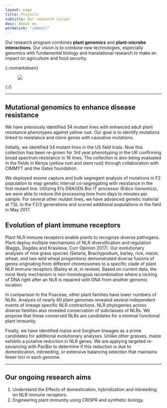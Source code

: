 ```yaml
---
layout: page
title: Projects
subtitle: Our research vision
desc: About me.
permalink: "/about/"
---
```

<div class="pretty-links">

<div class="lead lead-about">

Our research program combines **plant genomics** and **plant-microbe interactions**. Our vision is to combine new technologies, especially genomics with fundamental biology and translational research to make an impact on agriculture and food security. 

{::nomarkdown} <figure class="site-profile"> <img src="{{ site.baseurl }}/assets/img/profile.png"> </figure> {:/}

</div>

---

## **Mutational genomics to enhance disease resistance**

We have previously identified 34 mutant lines with enhanced adult plant resistance phenotypes against yellow rust. Our goal is to identify mutations linked to resistance and clone genes with causative mutations.

Initially, we identified 34 mutant lines in the US field trials. Now this collection has been re-grown for 3rd year phenotyping in the UK confirming broad spectrum resistance in 16 lines. The collection is also being evaluated in the fields in Kenya (yellow rust and stem rust) through collaboration with CIMMYT and the Gates foundation.

We deployed exome capture and bulk segregant analysis of mutations in F2 population to map genetic interval co-segregating with resistance in the first mutant line. Utilizing EI’s DRAGEN Bio-IT processor (Edico Genomics), we were able to reduce the processing time from days to minutes per sample. For several other mutant lines, we have advanced genetic material at TSL to the F2/3 generations and scored additional populations in the field in May 2017.

## **Evolution of plant immune receptors**

Plant NLR immune receptors enable plants to recognize diverse pathogens. Plant deploy multiple mechanisms of NLR diversification and regulation (Baggs, Dagdas and Krasileva, Curr Opinion 2017). Our evolutionary analyses of nine grass species (Setaria, Brachypodium, barley, rice, maize, wheat, and two wild wheat progenitors) demonstrated diverse fusions of genes originating from different chromosomes to a specific clade of plant NLR immune receptors (Bailey et al, in review). Based on current data, the most likely mechanism is non-homologous recombination where a nicking of DNA right after an NLR is repaired with DNA from another genomic location.  

In comparison to the Poaceae, other plant families have lower numbers of NLRs. Analysis of nearly 80 plant genomes revealed several independent events of lineage specific NLR contractions. NLR phylogenies across diverse families also revealed conservation of subclasses of NLRs. We propose that these conserved NLRs are candidates for a minimal functional plant immunity. 

Finally, we have identified maize and Sorghum lineages as a prime candidates for additional evolutionary analyses. Unlike other grasses, maize exhibits a putative reduction in NLR genes. We are applying targeted re-seuqncing with PacBio to determine if this reduction is due to domestication, inbreeding, or extensive balancing selection that maintains fewer loci in each genome.

---

## Our ongoing research aims

1. Understand the Effects of domestication, hybridization and inbreeding on NLR immune receptors.
2. Engineering plant immunity using CRISPR and synthetic biology.

</div>